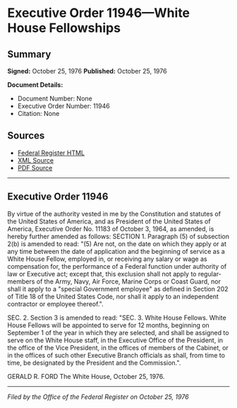 # Executive Order 11946—White House Fellowships

## Summary

**Signed:** October 25, 1976
**Published:** October 25, 1976

**Document Details:**
- Document Number: None
- Executive Order Number: 11946
- Citation: None

## Sources
- [Federal Register HTML](https://www.presidency.ucsb.edu/documents/executive-order-11946-white-house-fellowships)
- [XML Source](None)
- [PDF Source](None)

---

## Executive Order 11946

By virtue of the authority vested in me by the Constitution and statutes of the United States of America, and as President of the United States of America, Executive Order No. 11183 of October 3, 1964, as amended, is hereby further amended as follows:
SECTION 1. Paragraph (5) of subsection 2(b) is amended to read:
"(5) Are not, on the date on which they apply or at any time between the date of application and the beginning of service as a White House Fellow, employed in, or receiving any salary or wage as compensation for, the performance of a Federal function under authority of law or Executive act; except that, this exclusion shall not apply to regular-members of the Army, Navy, Air Force, Marine Corps or Coast Guard, nor shall it apply to a "special Government employee" as defined in Section 202 of Title 18 of the United States Code, nor shall it apply to an independent contractor or employee thereof.".

SEC. 2. Section 3 is amended to read:
"SEC. 3. White House Fellows. White House Fellows will be appointed to serve for 12 months, beginning on September 1 of the year in which they are selected, and shall be assigned to serve on the White House staff, in the Executive Office of the President, in the office of the Vice President, in the offices of members of the Cabinet, or in the offices of such other Executive Branch officials as shall, from time to time, be designated by the President and the Commission.".

GERALD R. FORD
The White House,
October 25, 1976.

---

*Filed by the Office of the Federal Register on October 25, 1976*
